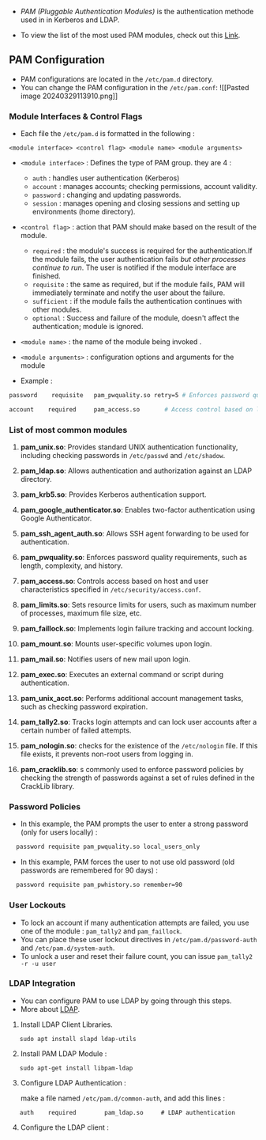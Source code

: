 - *PAM (Pluggable Authentication Modules)* is the authentication methode used in in Kerberos and LDAP.

- To view the list of the most used PAM modules, check out this [Link](https://docs.rockylinux.org/de/guides/security/pam/).
## PAM Configuration

- PAM configurations are located in the `/etc/pam.d` directory.
- You can change the PAM configuration in the `/etc/pam.conf`:
  ![[Pasted image 20240329113910.png]]

### Module Interfaces & Control Flags


- Each file the `/etc/pam.d` is formatted in the following :
  
```
<module interface> <control flag> <module name> <module arguments>
```

   - `<module interface>` : Defines the type of PAM group. they are 4 :
     
     - `auth` : handles user authentication (Kerberos)
     - `account` : manages accounts; checking permissions, account validity.
     - `password` : changing and updating passwords.
     - `session` : manages opening and closing sessions and setting up environments (home directory).

   - `<control flag>` : action that PAM should make based on the result of the module.
     
      - `required` : the module's success is required for the authentication.If the module fails, the user authentication fails *but other processes continue to run*. The user is notified if the module interface are finished.
      - `requisite` : the same as required, but if the module fails, PAM will immediately terminate and notify the user about the failure.
      - `sufficient` : if the module fails the authentication continues with other modules.
      - `optional` : Success and failure of the module, doesn't affect the authentication; module is ignored.

  - `<module name>` : the name of the module being invoked .
  - `<module arguments>` : configuration options and arguments for the module

- Example :
  
```bash
password    requisite   pam_pwquality.so retry=5 # Enforces password quality requirements and gives the user 5 chances to fail.

account    required     pam_access.so       # Access control based on login names, host, or service
```


### List of most common modules


1. **pam_unix.so**: Provides standard UNIX authentication functionality, including checking passwords in `/etc/passwd` and `/etc/shadow`.
    
2. **pam_ldap.so**: Allows authentication and authorization against an LDAP directory.
    
3. **pam_krb5.so**: Provides Kerberos authentication support.
    
4. **pam_google_authenticator.so**: Enables two-factor authentication using Google Authenticator.
    
5. **pam_ssh_agent_auth.so**: Allows SSH agent forwarding to be used for authentication.
    
6. **pam_pwquality.so**: Enforces password quality requirements, such as length, complexity, and history.
    
7. **pam_access.so**: Controls access based on host and user characteristics specified in `/etc/security/access.conf`.
    
8. **pam_limits.so**: Sets resource limits for users, such as maximum number of processes, maximum file size, etc.
    
9. **pam_faillock.so**: Implements login failure tracking and account locking.
    
10. **pam_mount.so**: Mounts user-specific volumes upon login.
    
11. **pam_mail.so**: Notifies users of new mail upon login.
    
12. **pam_exec.so**: Executes an external command or script during authentication.
    
13. **pam_unix_acct.so**: Performs additional account management tasks, such as checking password expiration.
    
14. **pam_tally2.so**: Tracks login attempts and can lock user accounts after a certain number of failed attempts.
15. **pam_nologin.so**: checks for the existence of the `/etc/nologin` file. If this file exists, it prevents non-root users from logging in.
16. **pam_cracklib.so**: s commonly used to enforce password policies by checking the strength of passwords against a set of rules defined in the CrackLib library.


### Password Policies


- In this example, the PAM prompts the user to enter a strong password (only for users locally) :
  
```bash
  password requisite pam_pwquality.so local_users_only
```

- In this example, PAM forces the user to not use old password (old passwords are remembered for 90 days) :
  
```bash
  password requisite pam_pwhistory.so remember=90
```


### User Lockouts


- To lock an account if many authentication attempts are failed, you use one of the module : `pam_tally2` and `pam_faillock`.
- You can place these user lockout directives in `/etc/pam.d/password-auth` and `/etc/pam.d/system-auth`.
- To unlock a user and reset their failure count, you can issue `pam_tally2 -r -u user`


### LDAP Integration


- You can configure PAM to use LDAP by going through this steps.
- More about [LDAP](https://ubuntu.com/server/docs/service-ldap).

1. Install LDAP Client Libraries.
   
```
   sudo apt install slapd ldap-utils
```

2. Install PAM LDAP Module :
   
```
   sudo apt-get install libpam-ldap
```

3. Configure LDAP Authentication :
   
   make a file named `/etc/pam.d/common-auth`, and add this lines :
   
```
   auth    required        pam_ldap.so     # LDAP authentication
```

4. Configure the LDAP client :
   
   